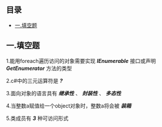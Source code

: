 ## 目录

- [一.填空题](#一填空题)

## 一.填空题

1.能用foreach遍历访问的对象需要实现 ***IEnumerable*** 接口或声明 ***GetEnumerator*** 方法的类型

2.c#中的三元运算符是 ***?*** 

3.面向对象的语言具有 ***继承性*** 、 ***封装性*** 、 ***多态性***

4.当整数a赋值给一个object对象时，整数a将会被 ***装箱*** 

5.类成员有 ***3***  种可访问形式